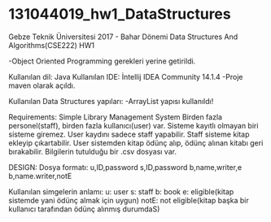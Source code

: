 # 131044019_hw1_DataStructures

Gebze Teknik Üniversitesi
2017 - Bahar Dönemi
Data Structures And Algorithms(CSE222)
HW1

-Object Oriented Programming gerekleri yerine getirildi.

Kullanılan dil: Java
Kullanılan IDE: İntellij IDEA Community 14.1.4
-Proje maven olarak açıldı.

Kullanılan Data Structures yapıları:
-ArrayList yapısı kullanıldı!


Requirements:
Simple Library Management System
Birden fazla personel(staff), birden fazla kullanıcı(user) var.
Sisteme kayıtlı olmayan biri sisteme giremez.
User kaydını sadece staff yapabilir.
Staff sisteme kitap ekleyip çıkartabilir.
User sistemden kitap ödünç alıp, ödünç alınan kitabı geri bırakabilir.
Bilgilerin tutulduğu bir .csv dosyası var.




DESIGN:
Dosya formatı:
u,ID,password
s,ID,password
b,name,writer,e
b,name.writer,notE

Kullanılan simgelerin anlamı:
u: user
s: staff
b: book
e: eligible(kitap sistemde yani ödünç almak için uygun)
notE: not eligible(kitap başka bir kullanıcı tarafından ödünç alınmış durumdaS)
